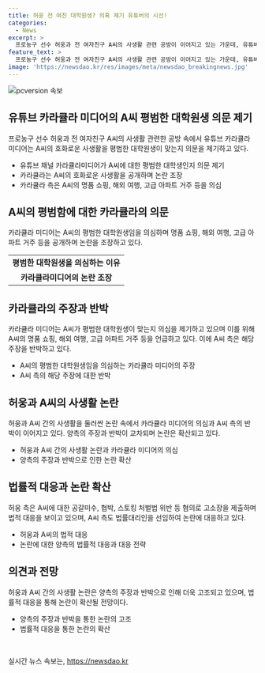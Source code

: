 ```yaml
---
title: 허웅 전 여친 대학원생? 의혹 제기 유튜버의 시선!
categories:
  - News
excerpt: >
  프로농구 선수 허웅과 전 여자친구 A씨의 사생활 관련 공방이 이어지고 있는 가운데, 유튜버 카라큘라가 A씨의 호화로운 사생활을 의심하며 관련 글을 올렸다. A씨가 평범한 대학원생임에도 불구하고 고가의 명품을 소유하고, 해외를 돌아다니는 모습에 의문을 제기하고 있다. 이에 카라큘라는 A씨의 전과와 관련해서 의심을 품고 있으며, A씨가 이선균 배우와의 관련, 또 다른 연예인과의 연결성 등을 살펴보겠다고 밝혔다. 한편, 허웅 측은 A씨에 대해 공갈미수, 협박, 스토킹 처벌법 위반 등의 혐의로 고소장을 제출하고 있다. 이에 관련된 카카오톡 대화 내용 등이 유출돼 논란이 되고 있다. 요즘 온라인 커뮤니티와 SNS에서는 두 사람의 사생활 논란에 관심이 쏠려 있다.
feature_text: >
  프로농구 선수 허웅과 전 여자친구 A씨의 사생활 관련 공방이 이어지고 있는 가운데, 유튜버 카라큘라가 A씨의 호화로운 사생활을 의심하며 관련 글을 올렸다. A씨가 평범한 대학원생임에도 불구하고 고가의 명품을 소유하고, 해외를 돌아다니는 모습에 의문을 제기하고 있다. 이에 카라큘라는 A씨의 전과와 관련해서 의심을 품고 있으며, A씨가 이선균 배우와의 관련, 또 다른 연예인과의 연결성 등을 살펴보겠다고 밝혔다. 한편, 허웅 측은 A씨에 대해 공갈미수, 협박, 스토킹 처벌법 위반 등의 혐의로 고소장을 제출하고 있다. 이에 관련된 카카오톡 대화 내용 등이 유출돼 논란이 되고 있다. 요즘 온라인 커뮤니티와 SNS에서는 두 사람의 사생활 논란에 관심이 쏠려 있다.
image: 'https://newsdao.kr/res/images/meta/newsdao_breakingnews.jpg'
---
```


<p><img src="https://newsdao.kr/res/images/meta/newsdao_breakingnews.jpg" alt="pcversion 속보" /></p>

<h2 data-ke-size="size26">유튜브 카라큘라 미디어의 A씨 평범한 대학원생 의문 제기</h2>

<p data-ke-size="size16">프로농구 선수 허웅과 전 여자친구 A씨의 사생활 관련한 공방 속에서 유튜브 카라큘라 미디어는 A씨의 호화로운 사생활을 평범한 대학원생이 맞는지 의문을 제기하고 있다.</p>

<ul>
  <li>유튜브 채널 카라큘라미디어가 A씨에 대한 평범한 대학생인지 의문 제기</li>
  <li>카라큘라는 A씨의 호화로운 사생활을 공개하며 논란 조장</li>
  <li>카라큘라 측은 A씨의 명품 쇼핑, 해외 여행, 고급 아파트 거주 등을 의심</li>
</ul>

<h2 data-ke-size="size26">A씨의 평범함에 대한 카라큘라의 의문</h2>

<p data-ke-size="size16">카라큘라 미디어는 A씨의 평범한 대학원생임을 의심하며 명품 쇼핑, 해외 여행, 고급 아파트 거주 등을 공개하며 논란을 조장하고 있다.</p>

<table>
  <tr>
    <td style="text-align: center; height: 17px;"><b>평범한 대학원생을 의심하는 이유</b></td>
  </tr>
  <tr>
    <td style="text-align: center; height: 17px;"><b>카라큘라미디어의 논란 조장</b></td>
  </tr>
</table>

<h2 data-ke-size="size26">카라큘라의 주장과 반박</h2>

<p data-ke-size="size16">카라큘라 미디어는 A씨가 평범한 대학원생이 맞는지 의심을 제기하고 있으며 이를 위해 A씨의 명품 쇼핑, 해외 여행, 고급 아파트 거주 등을 언급하고 있다. 이에 A씨 측은 해당 주장을 반박하고 있다.</p>

<ul>
  <li>A씨의 평범한 대학원생임을 의심하는 카라큘라 미디어의 주장</li>
  <li>A씨 측의 해당 주장에 대한 반박</li>
</ul>

<h2 data-ke-size="size26">허웅과 A씨의 사생활 논란</h2>

<p data-ke-size="size16">허웅과 A씨 간의 사생활을 둘러싼 논란 속에서 카라큘라 미디어의 의심과 A씨 측의 반박이 이어지고 있다. 양측의 주장과 반박이 교차되며 논란은 확산되고 있다.</p>

<ul>
  <li>허웅과 A씨 간의 사생활 논란과 카라큘라 미디어의 의심</li>
  <li>양측의 주장과 반박으로 인한 논란 확산</li>
</ul>

<h2 data-ke-size="size26">법률적 대응과 논란 확산</h2>

<p data-ke-size="size16">허웅 측은 A씨에 대한 공갈미수, 협박, 스토킹 처벌법 위반 등 혐의로 고소장을 제출하며 법적 대응을 보이고 있으며, A씨 측도 법률대리인을 선임하여 논란에 대응하고 있다.</p>

<ul>
  <li>허웅과 A씨의 법적 대응</li>
  <li>논란에 대한 양측의 법률적 대응과 대응 전략</li>
</ul>

<h2 data-ke-size="size26">의견과 전망</h2>

<p data-ke-size="size16">허웅과 A씨 간의 사생활 논란은 양측의 주장과 반박으로 인해 더욱 고조되고 있으며, 법률적 대응을 통해 논란이 확산될 전망이다.</p>

<ul>
  <li>양측의 주장과 반박을 통한 논란의 고조</li>
  <li>법률적 대응을 통한 논란의 확산</li>
</ul>

<p data-ke-size="size16">&nbsp;</p>
실시간 뉴스 속보는, <a href="https://newsdao.kr" rel="dofollow">https://newsdao.kr</a>


